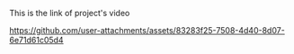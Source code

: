 This is the link of project's video

https://github.com/user-attachments/assets/83283f25-7508-4d40-8d07-6e71d61c05d4






